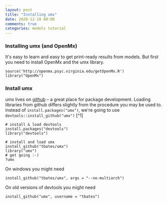 ```yaml
---
layout: post
title: "Installing umx"
date: 2020-12-10 00:00
comments: true
categories: models tutorial
---
```


<a name="top"></a>
### Installing umx (and OpenMx)

It's easy to learn and easy to get print-ready results from models. But first you need to install OpenMx and the umx library.

``` splus
source('http://openmx.psyc.virginia.edu/getOpenMx.R')
library("OpenMx")
```

### Install umx
umx lives on [github](http://github.com/tbates/umx) – a great place for package development. Loading libraries from github differs slightly from the procedure you may be used to. instead of `install.packages("umx")`, we're going to use `devtools::install_github("umx")` [^1]

``` splus
# install & load devtools
install.packages("devtools")
library("devtools")

# install and load umx
install_github("tbates/umx")
library("umx")
# get going :-)
?umx
```

On windows you might need

``` splus
install_github("tbates/umx", args = "--no-multiarch")
```

On old versions of devtools you might need

``` splus
install_github("umx", username = "tbates")	
```
